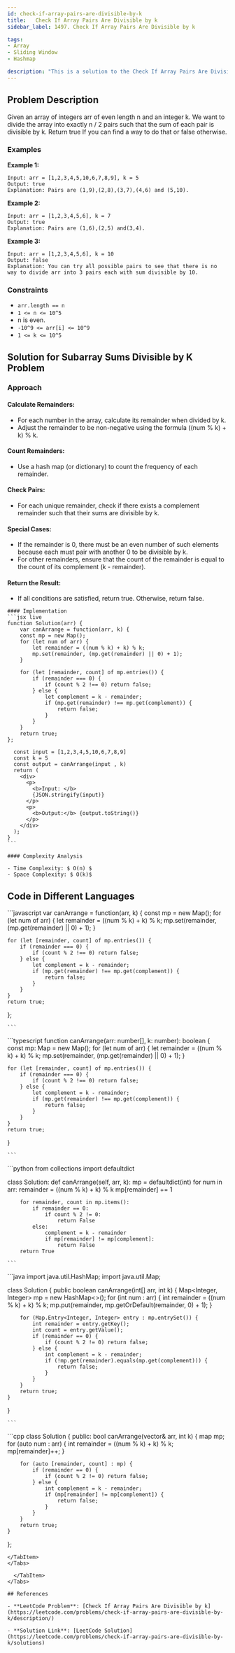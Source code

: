 ```yaml
---
id: check-if-array-pairs-are-divisible-by-k
title:   Check If Array Pairs Are Divisible by k
sidebar_label: 1497. Check If Array Pairs Are Divisible by k

tags:
- Array
- Sliding Window
- Hashmap

description: "This is a solution to the Check If Array Pairs Are Divisible by k problem on LeetCode."
---
```


## Problem Description
Given an array of integers arr of even length n and an integer k.
We want to divide the array into exactly n / 2 pairs such that the sum of each pair is divisible by k.
Return true If you can find a way to do that or false otherwise.

### Examples

**Example 1:**
```
Input: arr = [1,2,3,4,5,10,6,7,8,9], k = 5
Output: true
Explanation: Pairs are (1,9),(2,8),(3,7),(4,6) and (5,10).
```

**Example 2:**
```
Input: arr = [1,2,3,4,5,6], k = 7
Output: true
Explanation: Pairs are (1,6),(2,5) and(3,4).
```

**Example 3:**
```
Input: arr = [1,2,3,4,5,6], k = 10
Output: false
Explanation: You can try all possible pairs to see that there is no way to divide arr into 3 pairs each with sum divisible by 10.
```
### Constraints
- `arr.length == n`
- `1 <= n <= 10^5`
- n is even.
- `-10^9 <= arr[i] <= 10^9`
- `1 <= k <= 10^5`

## Solution for Subarray Sums Divisible by K Problem
### Approach 
#### Calculate Remainders:

- For each number in the array, calculate its remainder when divided by  k.
- Adjust the remainder to be non-negative using the formula ((num % k) + k) % k.
#### Count Remainders:

- Use a hash map (or dictionary) to count the frequency of each remainder.
#### Check Pairs:

- For each unique remainder, check if there exists a complement remainder such that their sums are divisible by k.

#### Special Cases:
- If the remainder is 0, there must be an even number of such elements because each must pair with another 0 to be divisible by k.
- For other remainders, ensure that the count of the remainder is equal to the count of its complement (k - remainder).
#### Return the Result:
- If all conditions are satisfied, return true. Otherwise, return false.
<Tabs>
  <TabItem value="Solution" label="Solution">

    #### Implementation
    ```jsx live
    function Solution(arr) {
        var canArrange = function(arr, k) {
        const mp = new Map();
        for (let num of arr) {
            let remainder = ((num % k) + k) % k;
            mp.set(remainder, (mp.get(remainder) || 0) + 1);
        }

        for (let [remainder, count] of mp.entries()) {
            if (remainder === 0) {
                if (count % 2 !== 0) return false;
            } else {
                let complement = k - remainder;
                if (mp.get(remainder) !== mp.get(complement)) {
                    return false;
                }
            }
        }
        return true;
    };

      const input = [1,2,3,4,5,10,6,7,8,9]
      const k = 5
      const output = canArrange(input , k)
      return (
        <div>
          <p>
            <b>Input: </b>
            {JSON.stringify(input)}
          </p>
          <p>
            <b>Output:</b> {output.toString()}
          </p>
        </div>
      );
    }
    ```

    #### Complexity Analysis

    - Time Complexity: $ O(n) $ 
    - Space Complexity: $ O(k)$

   ## Code in Different Languages
   <Tabs>
  <TabItem value="JavaScript" label="JavaScript">
  <SolutionAuthor name="@hiteshgahanolia"/>
   ```javascript
   var canArrange = function(arr, k) {
    const mp = new Map();
    for (let num of arr) {
        let remainder = ((num % k) + k) % k;
        mp.set(remainder, (mp.get(remainder) || 0) + 1);
    }

    for (let [remainder, count] of mp.entries()) {
        if (remainder === 0) {
            if (count % 2 !== 0) return false;
        } else {
            let complement = k - remainder;
            if (mp.get(remainder) !== mp.get(complement)) {
                return false;
            }
        }
    }
    return true;
};

    ```

  </TabItem>
  <TabItem value="TypeScript" label="TypeScript">
  <SolutionAuthor name="@hiteshgahanolia"/> 
   ```typescript
   function canArrange(arr: number[], k: number): boolean {
    const mp: Map<number, number> = new Map();
    for (let num of arr) {
        let remainder = ((num % k) + k) % k;
        mp.set(remainder, (mp.get(remainder) || 0) + 1);
    }

    for (let [remainder, count] of mp.entries()) {
        if (remainder === 0) {
            if (count % 2 !== 0) return false;
        } else {
            let complement = k - remainder;
            if (mp.get(remainder) !== mp.get(complement)) {
                return false;
            }
        }
    }
    return true;
}

    ```
  </TabItem>
  <TabItem value="Python" label="Python">
  <SolutionAuthor name="@hiteshgahanolia"/>
   ```python
   from collections import defaultdict

class Solution:
    def canArrange(self, arr, k):
        mp = defaultdict(int)
        for num in arr:
            remainder = ((num % k) + k) % k
            mp[remainder] += 1

        for remainder, count in mp.items():
            if remainder == 0:
                if count % 2 != 0:
                    return False
            else:
                complement = k - remainder
                if mp[remainder] != mp[complement]:
                    return False
        return True

    ```

  </TabItem>
  <TabItem value="Java" label="Java">
  <SolutionAuthor name="@hiteshgahanolia"/>
   ```java
   import java.util.HashMap;
import java.util.Map;

class Solution {
    public boolean canArrange(int[] arr, int k) {
        Map<Integer, Integer> mp = new HashMap<>();
        for (int num : arr) {
            int remainder = ((num % k) + k) % k;
            mp.put(remainder, mp.getOrDefault(remainder, 0) + 1);
        }

        for (Map.Entry<Integer, Integer> entry : mp.entrySet()) {
            int remainder = entry.getKey();
            int count = entry.getValue();
            if (remainder == 0) {
                if (count % 2 != 0) return false;
            } else {
                int complement = k - remainder;
                if (!mp.get(remainder).equals(mp.get(complement))) {
                    return false;
                }
            }
        }
        return true;
    }
}

    ```

  </TabItem>
  <TabItem value="C++" label="C++">
  <SolutionAuthor name="@hiteshgahanolia"/>
   ```cpp
   class Solution {
public:
    bool canArrange(vector<int>& arr, int k) {
        map<int, int> mp;
        for (auto num : arr) {
            int remainder = ((num % k) + k) % k; 
            mp[remainder]++;
        }

        for (auto [remainder, count] : mp) {
            if (remainder == 0) {
                if (count % 2 != 0) return false;
            } else {
                int complement = k - remainder; 
                if (mp[remainder] != mp[complement]) {
                    return false;
                }
            }
        }
        return true;
    }
};
```
</TabItem>
</Tabs>

  </TabItem>
</Tabs>

## References

- **LeetCode Problem**: [Check If Array Pairs Are Divisible by k](https://leetcode.com/problems/check-if-array-pairs-are-divisible-by-k/description/)

- **Solution Link**: [LeetCode Solution](https://leetcode.com/problems/check-if-array-pairs-are-divisible-by-k/solutions)

